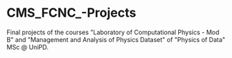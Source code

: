 # CMS_FCNC_-Projects
Final projects of the courses "Laboratory of Computational Physics - Mod B" and "Management and Analysis of Physics Dataset" of "Physics of Data" MSc @ UniPD.
